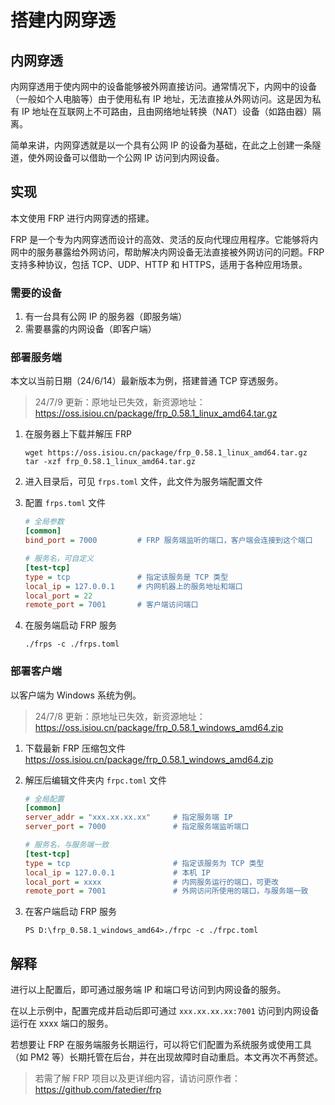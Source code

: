 # 搭建内网穿透

## 内网穿透

内网穿透用于使内网中的设备能够被外网直接访问。通常情况下，内网中的设备（一般如个人电脑等）由于使用私有 IP 地址，无法直接从外网访问。这是因为私有 IP 地址在互联网上不可路由，且由网络地址转换（NAT）设备（如路由器）隔离。

简单来讲，内网穿透就是以一个具有公网 IP 的设备为基础，在此之上创建一条隧道，使外网设备可以借助一个公网 IP 访问到内网设备。

## 实现

本文使用 FRP 进行内网穿透的搭建。

FRP 是一个专为内网穿透而设计的高效、灵活的反向代理应用程序。它能够将内网中的服务暴露给外网访问，帮助解决内网设备无法直接被外网访问的问题。FRP 支持多种协议，包括 TCP、UDP、HTTP 和 HTTPS，适用于各种应用场景。

### 需要的设备

1. 有一台具有公网 IP 的服务器（即服务端）
2. 需要暴露的内网设备（即客户端）

### 部署服务端

本文以当前日期（24/6/14）最新版本为例，搭建普通 TCP 穿透服务。

> 24/7/9 更新：原地址已失效，新资源地址：<https://oss.isiou.cn/package/frp_0.58.1_linux_amd64.tar.gz>

1. 在服务器上下载并解压 FRP

   ```shell
   wget https://oss.isiou.cn/package/frp_0.58.1_linux_amd64.tar.gz
   tar -xzf frp_0.58.1_linux_amd64.tar.gz
   ```

2. 进入目录后，可见 `frps.toml` 文件，此文件为服务端配置文件

3. 配置 `frps.toml` 文件

   ```ini
   # 全局参数
   [common]
   bind_port = 7000         # FRP 服务端监听的端口，客户端会连接到这个端口

   # 服务名，可自定义
   [test-tcp]
   type = tcp               # 指定该服务是 TCP 类型
   local_ip = 127.0.0.1     # 内网机器上的服务地址和端口
   local_port = 22
   remote_port = 7001       # 客户端访问端口
   ```

4. 在服务端启动 FRP 服务

   ```shell
   ./frps -c ./frps.toml
   ```

### 部署客户端

以客户端为 Windows 系统为例。

> 24/7/8 更新：原地址已失效，新资源地址：<https://oss.isiou.cn/package/frp_0.58.1_windows_amd64.zip>

1. 下载最新 FRP 压缩包文件 <https://oss.isiou.cn/package/frp_0.58.1_windows_amd64.zip>

2. 解压后编辑文件夹内 `frpc.toml` 文件

   ```ini
   # 全局配置
   [common]
   server_addr = "xxx.xx.xx.xx"     # 指定服务端 IP
   server_port = 7000               # 指定服务端监听端口

   # 服务名，与服务端一致
   [test-tcp]
   type = tcp                       # 指定该服务为 TCP 类型
   local_ip = 127.0.0.1             # 本机 IP
   local_port = xxxx                # 内网服务运行的端口，可更改
   remote_port = 7001               # 外网访问所使用的端口，与服务端一致
   ```

3. 在客户端启动 FRP 服务

   ```shell
   PS D:\frp_0.58.1_windows_amd64>./frpc -c ./frpc.toml
   ```

## 解释

进行以上配置后，即可通过服务端 IP 和端口号访问到内网设备的服务。

在以上示例中，配置完成并启动后即可通过 `xxx.xx.xx.xx:7001` 访问到内网设备运行在 xxxx 端口的服务。

若想要让 FRP 在服务端服务长期运行，可以将它们配置为系统服务或使用工具（如 PM2 等）长期托管在后台，并在出现故障时自动重启。本文再次不再赘述。

> 若需了解 FRP 项目以及更详细内容，请访问原作者：<https://github.com/fatedier/frp>
